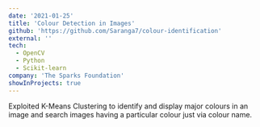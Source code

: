```yaml
---
date: '2021-01-25'
title: 'Colour Detection in Images'
github: 'https://github.com/Saranga7/colour-identification'
external: ''
tech:
  - OpenCV
  - Python
  - Scikit-learn
company: 'The Sparks Foundation'
showInProjects: true
---
```


Exploited K-Means Clustering to identify and display major colours in an image and search images having a particular colour just via colour name.
